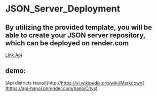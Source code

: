 # JSON_Server_Deployment




By utilizing the provided template, you will be able to create your JSON server repository, which can be deployed on render.com
--------------
[Link Api](http://https://vi.wikipedia.org/wiki/Markdown)
## demo:
[Api districts Hanoi](http://https://vi.wikipedia.org/wiki/Markdown](https://api-hanoi.onrender.com/hanoiCitys)



